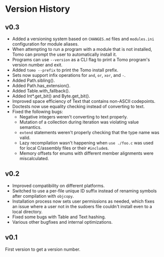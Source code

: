 # Version History

## v0.3

- Added a versioning system based on `CHANGES.md` files and `modules.ini`
  configuration for module aliases.
- When attempting to run a program with a module that is not installed, Tomo
  can prompt the user to automatically install it.
- Programs can use `--version` as a CLI flag to print a Tomo program's version
  number and exit.
- Added `tomo --prefix` to print the Tomo install prefix.
- Sets now support infix operations for `and`, `or`, `xor`, and `-`.
- Added Path.sibling().
- Added Path.has_extension().
- Added Table.with_fallback().
- Added Int*.get_bit() and Byte.get_bit().
- Improved space efficiency of Text that contains non-ASCII codepoints.
- Doctests now use equality checking instead of converting to text.
- Fixed the following bugs:
  - Negative integers weren't converting to text properly.
  - Mutation of a collection during iteration was violating value semantics.
  - `extend` statements weren't properly checking that the type name was valid.
  - Lazy recompilation wasn't happening when `use ./foo.c` was used for local
    C/assembly files or their `#include`s.
  - Memory offsets for enums with different member alignments were miscalculated.

## v0.2

- Improved compatibility on different platforms.
- Switched to use a per-file unique ID suffix instead of renaming symbols after
  compilation with `objcopy`.
- Installation process now sets user permissions as needed, which fixes an
  issue where a user not in the sudoers file couldn't install even to a local
  directory.
- Fixed some bugs with Table and Text hashing.
- Various other bugfixes and internal optimizations.

## v0.1

First version to get a version number.
